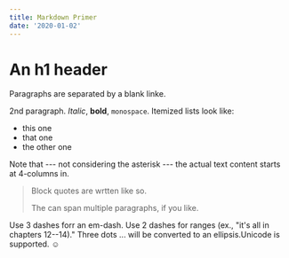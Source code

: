 ```yaml
---
title: Markdown Primer
date: '2020-01-02'
---
```


An h1 header
============

Paragraphs are separated by a blank linke.

2nd paragraph. *Italic*, **bold**, `monospace`. Itemized lists look like:

* this one
* that one
* the other one

Note that --- not considering the asterisk --- the actual text content starts at 4-columns in.

> Block quotes are
> wrtten like so.
>
> The can span multiple paragraphs,
> if you like.

Use 3 dashes forr an em-dash. Use 2 dashes for ranges (ex., "it's all in chapters 12--14)." Three dots ... will be converted to an ellipsis.Unicode is supported. ☺